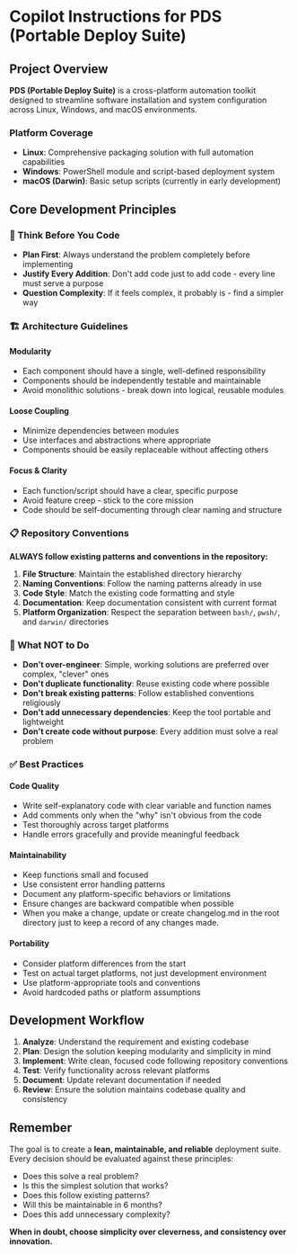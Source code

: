 # Copilot Instructions for PDS (Portable Deploy Suite)

## Project Overview

**PDS (Portable Deploy Suite)** is a cross-platform automation toolkit designed to streamline software installation and system configuration across Linux, Windows, and macOS environments.

### Platform Coverage

- **Linux**: Comprehensive packaging solution with full automation capabilities
- **Windows**: PowerShell module and script-based deployment system
- **macOS (Darwin)**: Basic setup scripts (currently in early development)

## Core Development Principles

### 🎯 Think Before You Code
- **Plan First**: Always understand the problem completely before implementing
- **Justify Every Addition**: Don't add code just to add code - every line must serve a purpose
- **Question Complexity**: If it feels complex, it probably is - find a simpler way

### 🏗️ Architecture Guidelines

#### Modularity
- Each component should have a single, well-defined responsibility
- Components should be independently testable and maintainable
- Avoid monolithic solutions - break down into logical, reusable modules

#### Loose Coupling
- Minimize dependencies between modules
- Use interfaces and abstractions where appropriate
- Components should be easily replaceable without affecting others

#### Focus & Clarity
- Each function/script should have a clear, specific purpose
- Avoid feature creep - stick to the core mission
- Code should be self-documenting through clear naming and structure

### 📋 Repository Conventions

**ALWAYS follow existing patterns and conventions in the repository:**

1. **File Structure**: Maintain the established directory hierarchy
2. **Naming Conventions**: Follow the naming patterns already in use
3. **Code Style**: Match the existing code formatting and style
4. **Documentation**: Keep documentation consistent with current format
5. **Platform Organization**: Respect the separation between `bash/`, `pwsh/`, and `darwin/` directories

### 🚫 What NOT to Do

- **Don't over-engineer**: Simple, working solutions are preferred over complex, "clever" ones
- **Don't duplicate functionality**: Reuse existing code where possible
- **Don't break existing patterns**: Follow established conventions religiously
- **Don't add unnecessary dependencies**: Keep the tool portable and lightweight
- **Don't create code without purpose**: Every addition must solve a real problem

### ✅ Best Practices

#### Code Quality
- Write self-explanatory code with clear variable and function names
- Add comments only when the "why" isn't obvious from the code
- Test thoroughly across target platforms
- Handle errors gracefully and provide meaningful feedback

#### Maintainability
- Keep functions small and focused
- Use consistent error handling patterns
- Document any platform-specific behaviors or limitations
- Ensure changes are backward compatible when possible
- When you make a change, update or create changelog.md in the root directory just to keep a record of any changes made.

#### Portability
- Consider platform differences from the start
- Test on actual target platforms, not just development environment
- Use platform-appropriate tools and conventions
- Avoid hardcoded paths or platform assumptions

## Development Workflow

1. **Analyze**: Understand the requirement and existing codebase
2. **Plan**: Design the solution keeping modularity and simplicity in mind
3. **Implement**: Write clean, focused code following repository conventions
4. **Test**: Verify functionality across relevant platforms
5. **Document**: Update relevant documentation if needed
6. **Review**: Ensure the solution maintains codebase quality and consistency

## Remember

The goal is to create a **lean, maintainable, and reliable** deployment suite. Every decision should be evaluated against these principles:

- Does this solve a real problem?
- Is this the simplest solution that works?
- Does this follow existing patterns?
- Will this be maintainable in 6 months?
- Does this add unnecessary complexity?

**When in doubt, choose simplicity over cleverness, and consistency over innovation.**
